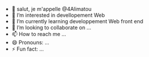 - 👋 salut, je m'appelle @4Alimatou
- 👀 I’m interested in devellopement Web
- 🌱 I’m currently learning developpement Web front end
- 💞️ I’m looking to collaborate on ...
- 📫 How to reach me ...
- 😄 Pronouns: ...
- ⚡ Fun fact: ...

<!---
4Alimatou/4Alimatou is a ✨ special ✨ repository because its `README.md` (this file) appears on your GitHub profile.
You can click the Preview link to take a look at your changes.
--->
